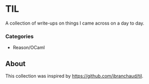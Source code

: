 # TIL

A collection of write-ups on things I came across on a day to day.

### Categories

- Reason/OCaml

## About

This collection was inspired by https://github.com/jbranchaud/til.

